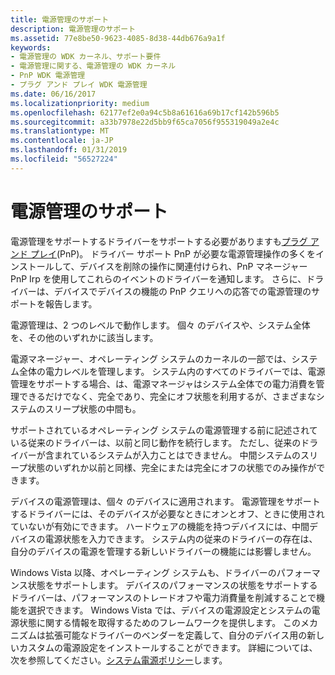 ```yaml
---
title: 電源管理のサポート
description: 電源管理のサポート
ms.assetid: 77e8be50-9623-4085-8d38-44db676a9a1f
keywords:
- 電源管理の WDK カーネル、サポート要件
- 電源管理に関する、電源管理の WDK カーネル
- PnP WDK 電源管理
- プラグ アンド プレイ WDK 電源管理
ms.date: 06/16/2017
ms.localizationpriority: medium
ms.openlocfilehash: 62177ef2e0a94c5b8a61616a69b17cf142b596b5
ms.sourcegitcommit: a33b7978e22d5bb9f65ca7056f955319049a2e4c
ms.translationtype: MT
ms.contentlocale: ja-JP
ms.lasthandoff: 01/31/2019
ms.locfileid: "56527224"
---
```

# <a name="support-for-power-management"></a>電源管理のサポート





電源管理をサポートするドライバーをサポートする必要がありますも[プラグ アンド プレイ](implementing-plug-and-play.md)(PnP)。 ドライバー サポート PnP が必要な電源管理操作の多くをインストールして、デバイスを削除の操作に関連付けられ、PnP マネージャー PnP Irp を使用してこれらのイベントのドライバーを通知します。 さらに、ドライバーは、デバイスでデバイスの機能の PnP クエリへの応答での電源管理のサポートを報告します。

電源管理は、2 つのレベルで動作します。 個々 のデバイスや、システム全体を、その他のいずれかに該当します。

電源マネージャー、オペレーティング システムのカーネルの一部では、システム全体の電力レベルを管理します。 システム内のすべてのドライバーでは、電源管理をサポートする場合、は、電源マネージャはシステム全体での電力消費を管理できるだけでなく、完全であり、完全にオフ状態を利用するが、さまざまなシステムのスリープ状態の中間も。

サポートされているオペレーティング システムの電源管理する前に記述されている従来のドライバーは、以前と同じ動作を続行します。 ただし、従来のドライバーが含まれているシステムが入力ことはできません。 中間システムのスリープ状態のいずれか以前と同様、完全にまたは完全にオフの状態でのみ操作ができます。

デバイスの電源管理は、個々 のデバイスに適用されます。 電源管理をサポートするドライバーには、そのデバイスが必要なときにオンとオフ、ときに使用されていないが有効にできます。 ハードウェアの機能を持つデバイスには、中間デバイスの電源状態を入力できます。 システム内の従来のドライバーの存在は、自分のデバイスの電源を管理する新しいドライバーの機能には影響しません。

Windows Vista 以降、オペレーティング システムも、ドライバーのパフォーマンス状態をサポートします。 デバイスのパフォーマンスの状態をサポートするドライバーは、パフォーマンスのトレードオフや電力消費量を削減することで機能を選択できます。 Windows Vista では、デバイスの電源設定とシステムの電源状態に関する情報を取得するためのフレームワークを提供します。 このメカニズムは拡張可能なドライバーのベンダーを定義して、自分のデバイス用の新しいカスタムの電源設定をインストールすることができます。 詳細については、次を参照してください。[システム電源ポリシー](system-power-policy.md)します。

 

 





